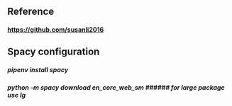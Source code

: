 
## Reference
#### https://github.com/susanli2016

## Spacy configuration


##### pipenv install spacy
##### python -m spacy download en_core_web_sm ###### for large package use lg
#####
#####
#####
#####
#####